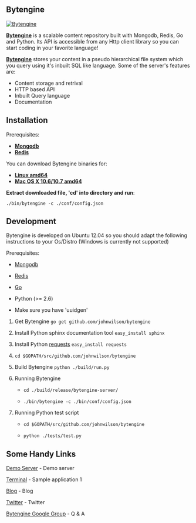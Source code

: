 ## Bytengine

[![Bytengine](http://www.bytengine.com/static/img/logo.jpg)](http://www.bytengine.com)

**[Bytengine](http://www.bytengine.com/ "Bytengine")** is a scalable content repository built with
Mongodb, Redis, Go and Python.
Its API is accessible from any Http client library so you can start coding in your favorite language!

**[Bytengine](http://www.bytengine.com/ "Bytengine")** stores your content in a pseudo hierarchical 
file system which you query using it's inbuilt SQL like language.
Some of the server's features are:

* Content storage and retrival
* HTTP based API
* Inbuilt Query language
* Documentation

## Installation

Prerequisites:

* **[Mongodb](http://docs.mongodb.org/manual/installation/ "Mongodb")**
* **[Redis](http://redis.io/download "Redis")**

You can download Bytengine binaries for:

* **[Linux amd64](http://www.bytengine.com/static/dl/linux_amd64.tar.gz "Linux amd64")**
* **[Mac OS X 10.6/10.7 amd64](http://www.bytengine.com/static/dl/osx_amd64.tar.gz "Mac OS X 10.6/10.7 amd64")**

**Extract downloaded file, 'cd' into directory and run**:

`./bin/bytengine -c ./conf/config.json`

## Development

Bytengine is developed on Ubuntu 12.04 so you should adapt the following instructions
to your Os/Distro (Windows is currently not supported)

Prerequisites:

* [Mongodb](http://docs.mongodb.org/manual/installation/ "Mongodb")

* [Redis](http://redis.io/download "Redis")

* [Go](http://golang.org/doc/install "Go")

* Python (>= 2.6)

* Make sure you have 'uuidgen'

1. Get Bytengine `go get github.com/johnwilson/bytengine`

2. Install Python sphinx documentation tool `easy_install sphinx`

3. Install Python [requests](http://docs.python-requests.org/en/latest/ "requests") `easy_install requests`

4. `cd $GOPATH/src/github.com/johnwilson/bytengine`

5. Build Bytengine `python ./build/run.py`

6. Running Bytengine
	
	* `cd ./build/release/bytengine-server/` 

	* `./bin/bytengine -c ./bin/conf/config.json`

7. Running Python test script
	
	* `cd $GOPATH/src/github.com/johnwilson/bytengine`

	* `python ./tests/test.py`

## Some Handy Links

[Demo Server](http://www.bytengine.com/) - Demo server

[Terminal](http://terminal.bytengine.com) - Sample application 1

[Blog](http://bytengine.blogspot.com/) - Blog

[Twitter](https://twitter.com/bytengine) - Twitter

[Bytengine Google Group](http://groups.google.com/group/bytengine) - Q & A
